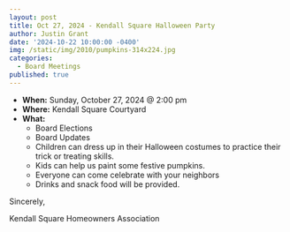 ```yaml
---
layout: post
title: Oct 27, 2024 - Kendall Square Halloween Party
author: Justin Grant
date: '2024-10-22 10:00:00 -0400'
img: /static/img/2010/pumpkins-314x224.jpg
categories:
  - Board Meetings
published: true
---
```


* **When:** Sunday, October 27, 2024 @ 2:00 pm
* **Where:** Kendall Square Courtyard
* **What:** 
    * Board Elections
    * Board Updates
    * Children can dress up in their Halloween costumes to practice their trick or treating skills.
    * Kids can help us paint some festive pumpkins.
    * Everyone can come celebrate with your neighbors
    * Drinks and snack food will be provided.

Sincerely, 

Kendall Square Homeowners Association
